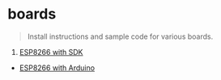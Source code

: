 # boards

> Install instructions and sample code for various boards.

1. [ESP8266 with SDK](esp8266-sdk)
- [ESP8266 with Arduino](esp8266-arduino)
